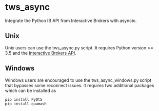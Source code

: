 # tws_async
Integrate the Python IB API from Interactive Brokers with asyncio.

## Unix
Unix users can use the tws_async.py script. It requires Python version >= 3.5 and the [Interactive Brokers API](http://interactivebrokers.github.io).

## Windows
Windows users are encouraged to use the tws_async_windows.py script that bypasses some reconnect issues. It requires two additional packages which can be installed as 
```
pip install PyQt5
pip install quamash
```
